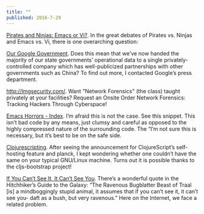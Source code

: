 ```yaml
---
title: ""
published: 2016-7-29
---
```


  <a href="http://philosecurity.org/2009/03/23/pirates-and-ninjas-emacs-or-vi" target="_blank">Pirates and Ninjas: Emacs or Vi?</a>. In the great debates of Pirates vs. Ninjas and Emacs vs. Vi, there is one overarching question:


  <a href="http://philosecurity.org/2009/12/24/our-google-government" target="_blank">Our Google Government</a>. Does this mean that we’ve now handed the majority of our state governments’ operational data to a single privately-controlled company which has well-publicized partnerships with other governments such as China?  To find out more, I contacted Google’s press department.


  <a href="http://lmgsecurity.com/" target="_blank">http://lmgsecurity.com/</a>. Want "Network Forensics" (the class) taught privately at your facilities? Request an Onsite  Order Network Forensics: Tracking Hackers Through Cyberspace!


  <a href="http://emacshorrors.com/" target="_blank">Emacs Horrors - Index</a>. I’m afraid this is not the case. See this snippet.  This isn’t bad code by any means, just clumsy and careful as opposed to the highly compressed nature of the surrounding code. The “I’m not sure this is necessary, but it’s best to be on the safe side.


  <a href="http://emacsninja.com/posts/clojurescripting.html" target="_blank">Clojurescripting</a>. After seeing the announcement for ClojureScript’s self-hosting feature and planck, I kept wondering whether one couldn’t have the same on your typical GNU/Linux machine. Turns out it is possible thanks to the cljs-bootstrap project!


  <a href="http://philosecurity.org/2010/02/01/if-you-cant-see-it-it-cant-see-you" target="_blank">If You Can’t See It, It Can’t See You</a>. There’s a wonderful quote in the Hitchhiker’s Guide to the Galaxy: “The Ravenous Bugblatter Beast of Traal [is] a mindboggingly stupid animal, it assumes that if you can’t see it, it can’t see you- daft as a bush, but very ravenous.” Here on the Internet, we face a related problem.

